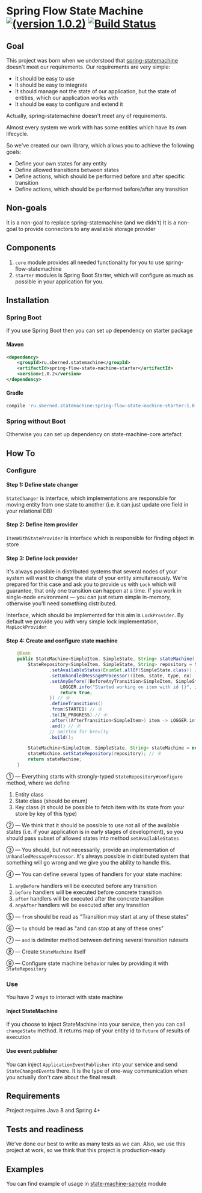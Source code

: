 # Spring Flow State Machine <a href="http://search.maven.org/#artifactdetails%7Cru.sberned.statemachine%7Cspring-flow-state-machine-starter%7C1.0.2%7Cjar" rel="some text">![(version 1.0.2)](https://maven-badges.herokuapp.com/maven-central/ru.sberned.statemachine/state-machine-core/badge.svg)</a> [![Build Status](https://travis-ci.org/Sberned/spring-flow-statemachine.svg?branch=master)](https://travis-ci.org/Sberned/spring-flow-statemachine)


## Goal

This project was born when we understood that [spring-statemachine](http://projects.spring.io/spring-statemachine/) doesn't meet our requirements.  Our requirements are very simple:

* It should be easy to use
* It should be easy to integrate
* It should manage not the state of our application, but the state of entities, which our application works with
* It should be easy to configure and extend it

Actually, spring-statemachine doesn't meet any of requirements.

Almost every system we work with has some entities which have its own lifecycle.

So we've created our own library, which allows you to achieve the following goals:

* Define your own states for any entity
* Define allowed transitions between states
* Define actions, which should be performed before and after specific transition
* Define actions, which should be performed before/after any transition

## Non-goals

It is a non-goal to replace spring-statemachine (and we didn't)
It is a non-goal to provide connectors to any available storage provider

## Components

1. `core` module provides all needed functionality for you to use spring-flow-statemachine
2. `starter` modules is Spring Boot Starter, which will configure as much as possible in your application for you.

## Installation

### Spring Boot

If you use Spring Boot then you can set up dependency on starter package

#### Maven 

```xml
<dependency>
    <groupId>ru.sberned.statemachine</groupId>
    <artifactId>spring-flow-state-machine-starter</artifactId>
    <version>1.0.2</version>
</dependency>
```

#### Gradle

```groovy
compile 'ru.sberned.statemachine:spring-flow-state-machine-starter:1.0.2'
```

### Spring without Boot

Otherwise you can set up dependency on state-machine-core artefact

## How To

### Configure

#### Step 1: Define state changer

`StateChanger` is interface, which implementations are responsible for moving entity from one state to another (i.e. it can just update one field in your relational DB)

#### Step 2: Define item provider

`ItemWithStateProvider` is interface which is responsible for finding object in store

#### Step 3: Define lock provider

It's always possible in distributed systems that several nodes of your system will want to change the state of your entity simultaneously. We're prepared for this case and ask you to provide us with `Lock` which will guarantee, that only one transition can happen at a time. If you work in single-node environment — you can just return simple in-memory, otherwise you'll need something distributed.

Interface, which should be implemented for this aim is `LockProvider`. By default we provide you with very simple lock implementation, `MapLockProvider`

#### Step 4: Create and configure state machine

```java
    @Bean
    public StateMachine<SimpleItem, SimpleState, String> stateMachine() {
        StateRepository<SimpleItem, SimpleState, String> repository = StateRepositoryBuilder.<SimpleItem, SimpleState, String>configure() // ①
                .setAvailableStates(EnumSet.allOf(SimpleState.class)) // ②
                .setUnhandledMessageProcessor((item, state, type, ex) -> LOGGER.error("Got unhandled item with id {}, issue is {}", item, type)) // ③
                .setAnyBefore((BeforeAnyTransition<SimpleItem, SimpleState>) (item, state) -> {
                    LOGGER.info("Started working on item with id {}", item.getId());
                    return true;
                }) // ④
                .defineTransitions()
                .from(STARTED) // ⑤
                .to(IN_PROGRESS) // ⑥
                .after((AfterTransition<SimpleItem>) item -> LOGGER.info("Moved from STARTED to IN_PROGRESS")) 
                .and() // ⑦
                // omitted for brevity
                .build(); 

        StateMachine<SimpleItem, SimpleState, String> stateMachine = new StateMachine<>(stateProvider(), stateChanger(), lockProvider); // ⑧
        stateMachine.setStateRepository(repository); // ⑨
        return stateMachine;
    }
```

① — Everything starts with strongly-typed `StateRepository#configure` method, where we define

1. Entity class
2. State class (should be enum)
3. Key class (it should be possible to fetch item with its state from your store by key of this type)
    
② — We think that it should be possible to use not all of the available states (i.e. if your application is in early stages of development), so you should pass subset of allowed states into method `setAvailableStates`

③ — You should, but not necessarily, provide an implementation of `UnhandledMessageProcessor`. It's always possible in distributed system that something will go wrong and we give you the ability to handle this.
 
④ — You can define several types of handlers for your state machine:

1. `anyBefore` handlers will be executed before any transition
2. `before` handlers will be executed before concrete transition
3. `after` handlers will be executed after the concrete transition
4. `anyAfter` handlers will be executed after any transition
    
⑤ — `from` should be read as "Transition may start at any of these states"

⑥ — `to` should be read as "and can stop at any of these ones"

⑦ — `and` is delimiter method between defining several transition rulesets

⑧ — Create `StateMachine` itself

⑨ — Configure state machine behavior rules by providing it with `StateRepository`

### Use

You have 2 ways to interact with state machine

#### Inject StateMachine

If you choose to inject StateMachine into your service, then you can call `changeState` method. It returns map of your entity id to `Future` of results of execution

#### Use event publisher

You can inject `ApplicationEventPublisher` into your service and send `StateChangedEvent`s there. It is the type of one-way communication when you actually don't care about the final result.

## Requirements

Project requires Java 8 and Spring 4+

## Tests and readiness

We've done our best to write as many tests as we can. Also, we use this project at work, so we think that this project is production-ready

## Examples

You can find example of usage in [state-machine-sample](https://github.com/Sberned/spring-flow-statemachine/tree/master/state-machine-samples/state-machine-samples-simple) module
